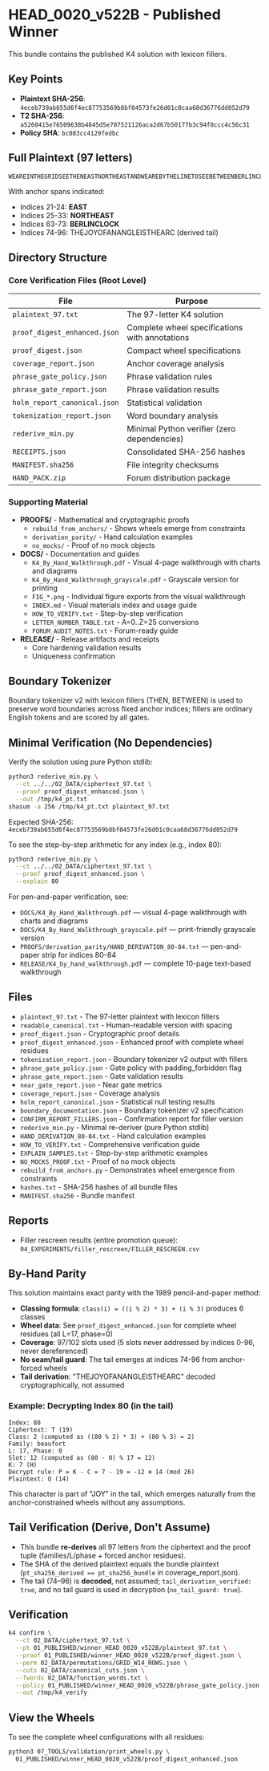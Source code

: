 # HEAD_0020_v522B - Published Winner

This bundle contains the published K4 solution with lexicon fillers.

## Key Points

- **Plaintext SHA-256**: `4eceb739ab655d6f4ec87753569b8bf04573fe26d01c0caa68d36776dd052d79`
- **T2 SHA-256**: `a5260415e76509638b4845d5e707521126aca2d67b50177b3c94f8ccc4c56c31`
- **Policy SHA**: `bc083cc4129fedbc`

## Full Plaintext (97 letters)

```
WEAREINTHEGRIDSEETHENEASTNORTHEASTANDWEAREBYTHELINETOSEEBETWEENBERLINCLOCKTHEJOYOFANANGLEISTHEARC
```

With anchor spans indicated:
- Indices 21-24: **EAST**
- Indices 25-33: **NORTHEAST**
- Indices 63-73: **BERLINCLOCK**
- Indices 74-96: THEJOYOFANANGLEISTHEARC (derived tail)

## Directory Structure

### Core Verification Files (Root Level)
| File | Purpose |
|------|---------|
| `plaintext_97.txt` | The 97-letter K4 solution |
| `proof_digest_enhanced.json` | Complete wheel specifications with annotations |
| `proof_digest.json` | Compact wheel specifications |
| `coverage_report.json` | Anchor coverage analysis |
| `phrase_gate_policy.json` | Phrase validation rules |
| `phrase_gate_report.json` | Phrase validation results |
| `holm_report_canonical.json` | Statistical validation |
| `tokenization_report.json` | Word boundary analysis |
| `rederive_min.py` | Minimal Python verifier (zero dependencies) |
| `RECEIPTS.json` | Consolidated SHA-256 hashes |
| `MANIFEST.sha256` | File integrity checksums |
| `HAND_PACK.zip` | Forum distribution package |

### Supporting Material
- **PROOFS/** - Mathematical and cryptographic proofs
  - `rebuild_from_anchors/` - Shows wheels emerge from constraints
  - `derivation_parity/` - Hand calculation examples
  - `no_mocks/` - Proof of no mock objects
- **DOCS/** - Documentation and guides
  - `K4_By_Hand_Walkthrough.pdf` - Visual 4-page walkthrough with charts and diagrams
  - `K4_By_Hand_Walkthrough_grayscale.pdf` - Grayscale version for printing
  - `FIG_*.png` - Individual figure exports from the visual walkthrough
  - `INDEX.md` - Visual materials index and usage guide
  - `HOW_TO_VERIFY.txt` - Step-by-step verification
  - `LETTER_NUMBER_TABLE.txt` - A=0..Z=25 conversions
  - `FORUM_AUDIT_NOTES.txt` - Forum-ready guide
- **RELEASE/** - Release artifacts and receipts
  - Core hardening validation results
  - Uniqueness confirmation

## Boundary Tokenizer

Boundary tokenizer v2 with lexicon fillers (THEN, BETWEEN) is used to preserve word boundaries across fixed anchor indices; fillers are ordinary English tokens and are scored by all gates.

## Minimal Verification (No Dependencies)

Verify the solution using pure Python stdlib:

```bash
python3 rederive_min.py \
  --ct ../../02_DATA/ciphertext_97.txt \
  --proof proof_digest_enhanced.json \
  --out /tmp/k4_pt.txt
shasum -a 256 /tmp/k4_pt.txt plaintext_97.txt
```

Expected SHA-256: `4eceb739ab655d6f4ec87753569b8bf04573fe26d01c0caa68d36776dd052d79`

To see the step-by-step arithmetic for any index (e.g., index 80):

```bash
python3 rederive_min.py \
  --ct ../../02_DATA/ciphertext_97.txt \
  --proof proof_digest_enhanced.json \
  --explain 80
```

For pen-and-paper verification, see:
- `DOCS/K4_By_Hand_Walkthrough.pdf` — visual 4-page walkthrough with charts and diagrams
- `DOCS/K4_By_Hand_Walkthrough_grayscale.pdf` — print-friendly grayscale version
- `PROOFS/derivation_parity/HAND_DERIVATION_80-84.txt` — pen-and-paper strip for indices 80–84
- `RELEASE/K4_by_hand_walkthrough.pdf` — complete 10-page text-based walkthrough

## Files

- `plaintext_97.txt` - The 97-letter plaintext with lexicon fillers
- `readable_canonical.txt` - Human-readable version with spacing
- `proof_digest.json` - Cryptographic proof details
- `proof_digest_enhanced.json` - Enhanced proof with complete wheel residues
- `tokenization_report.json` - Boundary tokenizer v2 output with fillers
- `phrase_gate_policy.json` - Gate policy with padding_forbidden flag
- `phrase_gate_report.json` - Gate validation results
- `near_gate_report.json` - Near gate metrics
- `coverage_report.json` - Coverage analysis
- `holm_report_canonical.json` - Statistical null testing results
- `boundary_documentation.json` - Boundary tokenizer v2 specification
- `CONFIRM_REPORT_FILLERS.json` - Confirmation report for filler version
- `rederive_min.py` - Minimal re-deriver (pure Python stdlib)
- `HAND_DERIVATION_80-84.txt` - Hand calculation examples
- `HOW_TO_VERIFY.txt` - Comprehensive verification guide
- `EXPLAIN_SAMPLES.txt` - Step-by-step arithmetic examples
- `NO_MOCKS_PROOF.txt` - Proof of no mock objects
- `rebuild_from_anchors.py` - Demonstrates wheel emergence from constraints
- `hashes.txt` - SHA-256 hashes of all bundle files
- `MANIFEST.sha256` - Bundle manifest

## Reports

- Filler rescreen results (entire promotion queue): `04_EXPERIMENTS/filler_rescreen/FILLER_RESCREEN.csv`

## By-Hand Parity

This solution maintains exact parity with the 1989 pencil-and-paper method:

- **Classing formula**: `class(i) = ((i % 2) * 3) + (i % 3)` produces 6 classes  
- **Wheel data**: See `proof_digest_enhanced.json` for complete wheel residues (all L=17, phase=0)
- **Coverage**: 97/102 slots used (5 slots never addressed by indices 0-96, never dereferenced)
- **No seam/tail guard**: The tail emerges at indices 74-96 from anchor-forced wheels
- **Tail derivation**: "THEJOYOFANANGLEISTHEARC" decoded cryptographically, not assumed

### Example: Decrypting Index 80 (in the tail)

```
Index: 80
Ciphertext: T (19)
Class: 2 (computed as ((80 % 2) * 3) + (80 % 3) = 2)
Family: beaufort
L: 17, Phase: 0
Slot: 12 (computed as (80 - 0) % 17 = 12)
K: 7 (H)
Decrypt rule: P = K - C = 7 - 19 = -12 ≡ 14 (mod 26)
Plaintext: O (14)
```

This character is part of "JOY" in the tail, which emerges naturally from the anchor-constrained wheels without any assumptions.

## Tail Verification (Derive, Don't Assume)

- This bundle **re-derives** all 97 letters from the ciphertext and the proof tuple (families/L/phase + forced anchor residues).
- The SHA of the derived plaintext equals the bundle plaintext (`pt_sha256_derived == pt_sha256_bundle` in coverage_report.json).
- The tail (74–96) is **decoded**, not assumed; `tail_derivation_verified: true`, and no tail guard is used in decryption (`no_tail_guard: true`).

## Verification

```bash
k4 confirm \
  --ct 02_DATA/ciphertext_97.txt \
  --pt 01_PUBLISHED/winner_HEAD_0020_v522B/plaintext_97.txt \
  --proof 01_PUBLISHED/winner_HEAD_0020_v522B/proof_digest.json \
  --perm 02_DATA/permutations/GRID_W14_ROWS.json \
  --cuts 02_DATA/canonical_cuts.json \
  --fwords 02_DATA/function_words.txt \
  --policy 01_PUBLISHED/winner_HEAD_0020_v522B/phrase_gate_policy.json \
  --out /tmp/k4_verify
```

## View the Wheels

To see the complete wheel configurations with all residues:

```bash
python3 07_TOOLS/validation/print_wheels.py \
  01_PUBLISHED/winner_HEAD_0020_v522B/proof_digest_enhanced.json
```
